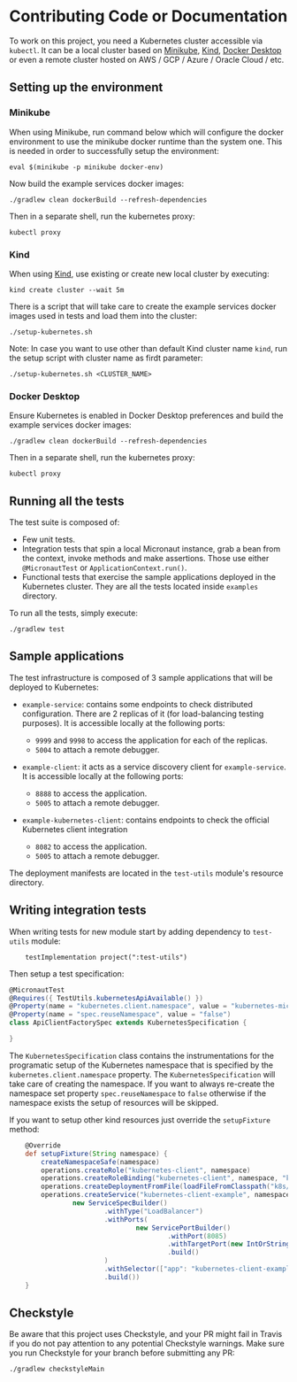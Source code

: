 # Contributing Code or Documentation

To work on this project, you need a Kubernetes cluster accessible via `kubectl`.
It can be a local cluster based on
[Minikube](https://kubernetes.io/docs/setup/learning-environment/minikube/),
[Kind](https://kind.sigs.k8s.io/),
[Docker Desktop](https://www.docker.com/products/docker-desktop) or even a remote cluster hosted
on AWS / GCP / Azure / Oracle Cloud / etc.

## Setting up the environment

### Minikube
When using Minikube, run command below which will configure the docker environment to use the minikube docker runtime
than the system one. This is needed in order to successfully setup the environment:
```shell script
eval $(minikube -p minikube docker-env)
```

Now build the example services docker images:
```shell script
./gradlew clean dockerBuild --refresh-dependencies
```

Then in a separate shell, run the kubernetes proxy:

```shell
kubectl proxy
```

### Kind
When using [Kind](https://kind.sigs.k8s.io/), use existing or create new local cluster by executing:

```shell script
kind create cluster --wait 5m
```

There is a script that will take care to create the example services docker images used in tests and load them into the cluster:

```shell script
./setup-kubernetes.sh
```

Note: In case you want to use other than default Kind cluster name `kind`, run the setup script with cluster name as firdt parameter:

```shell script
./setup-kubernetes.sh <CLUSTER_NAME>
```

### Docker Desktop

Ensure Kubernetes is enabled in Docker Desktop preferences and build the example services docker images:

```shell script
./gradlew clean dockerBuild --refresh-dependencies
```

Then in a separate shell, run the kubernetes proxy:

```shell
kubectl proxy
```

## Running all the tests

The test suite is composed of:

* Few unit tests.
* Integration tests that spin a local Micronaut instance, grab a bean from the context, invoke methods and make
  assertions. Those use either `@MicronautTest` or `ApplicationContext.run()`.
* Functional tests that exercise the sample applications deployed in the Kubernetes cluster. They are all the tests located
  inside `examples` directory.
  
To run all the tests, simply execute:

`./gradlew test`

## Sample applications

The test infrastructure is composed of 3 sample applications that will be deployed to Kubernetes:

* `example-service`: contains some endpoints to check distributed configuration. There are 2 replicas of it (for 
  load-balancing testing purposes). It is accessible locally at the following ports:
  * `9999` and `9998` to access the application for each of the replicas.
  * `5004` to attach a remote debugger.

* `example-client`: it acts as a service discovery client for `example-service`. It is accessible locally at the 
  following ports:
  * `8888` to access the application.
  * `5005` to attach a remote debugger.

* `example-kubernetes-client`: contains endpoints to check the official Kubernetes client integration
  * `8082` to access the application.
  * `5005` to attach a remote debugger.

The deployment manifests are located in the `test-utils` module's resource directory.

## Writing integration tests
When writing tests for new module start by adding dependency to `test-utils` module:

```
    testImplementation project(":test-utils")
```

Then setup a test specification:

```groovy
@MicronautTest
@Requires({ TestUtils.kubernetesApiAvailable() })
@Property(name = "kubernetes.client.namespace", value = "kubernetes-micronaut")
@Property(name = "spec.reuseNamespace", value = "false")
class ApiClientFactorySpec extends KubernetesSpecification {

}
```

The `KubernetesSpecification` class contains the instrumentations for the programatic setup of the Kubernetes namespace that is specified by the `kubernetes.client.namespace` property. The `KubernetesSpecification` will take care of creating the namespace. If you want to always re-create the namespace set property `spec.reuseNamespace` to `false` otherwise if the namespace exists the setup of resources will be skipped.

If you want to setup other kind resources just override the `setupFixture` method:

```groovy
    @Override
    def setupFixture(String namespace) {
        createNamespaceSafe(namespace)
        operations.createRole("kubernetes-client", namespace)
        operations.createRoleBinding("kubernetes-client", namespace, "kubernetes-client")
        operations.createDeploymentFromFile(loadFileFromClasspath("k8s/kubernetes-client-example-deployment.yml"), "kubernetes-client-example", namespace)
        operations.createService("kubernetes-client-example", namespace,
                new ServiceSpecBuilder()
                        .withType("LoadBalancer")
                        .withPorts(
                                new ServicePortBuilder()
                                        .withPort(8085)
                                        .withTargetPort(new IntOrString(8085))
                                        .build()
                        )
                        .withSelector(["app": "kubernetes-client-example"])
                        .build())
    }
```


## Checkstyle

Be aware that this project uses Checkstyle, and your PR might fail in Travis if you do not pay attention to any potential
Checkstyle warnings. Make sure you run Checkstyle for your branch before submitting any PR:

```shell script
./gradlew checkstyleMain
```
